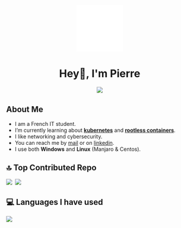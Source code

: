 <div align="center" >
  <img src="profile.svg" style="width:25%">
</div>
<h1 align="center">Hey👋, I'm Pierre</h1>
<p align="center">
  <img src="https://komarev.com/ghpvc/?username=21repierre&style=for-the-badge">
</p>

## About Me

- I am a French IT student.
- I’m currently learning about **[kubernetes](https://kubernetes.io/)** and **[rootless containers](https://rootlesscontaine.rs/)**.
- I like networking and cybersecurity.
- You can reach me by [mail](mailto:pierre.boudvil1@gmail.com) or on [linkedin](https://www.linkedin.com/in/p-boudvillain/).
- I use both **Windows** and **Linux** (Manjaro & Centos).

## 🔝 Top Contributed Repo
![](https://github-contributor-stats.vercel.app/api?username=21repierre&limit=5&theme=dark&combine_all_yearly_contributions=true)&nbsp;
![](https://github-readme-streak-stats.herokuapp.com/?user=21repierre&theme=dark&hide_border=false)

## 💻 Languages I have used
![](https://github-readme-stats.vercel.app/api/top-langs/?username=21repierre&theme=dark&hide_border=false&include_all_commits=false&count_private=false&layout=compact)
